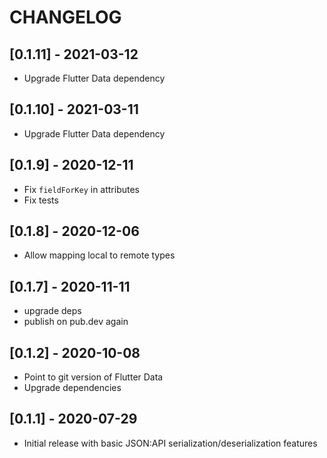 # CHANGELOG

## [0.1.11] - 2021-03-12

 - Upgrade Flutter Data dependency

## [0.1.10] - 2021-03-11

 - Upgrade Flutter Data dependency

## [0.1.9] - 2020-12-11

 - Fix `fieldForKey` in attributes
 - Fix tests

## [0.1.8] - 2020-12-06

 - Allow mapping local to remote types

## [0.1.7] - 2020-11-11

 - upgrade deps
 - publish on pub.dev again

## [0.1.2] - 2020-10-08

 - Point to git version of Flutter Data
 - Upgrade dependencies

## [0.1.1] - 2020-07-29

 - Initial release with basic JSON:API serialization/deserialization features
